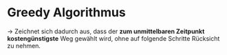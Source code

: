 # Greedy Algorithmus

-> Zeichnet sich dadurch aus, dass der **zum unmittelbaren Zeitpunkt kostengünstigste** Weg gewählt wird, ohne auf folgende Schritte Rücksicht zu nehmen.